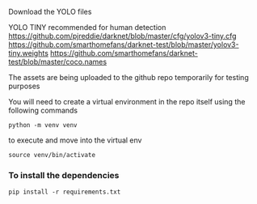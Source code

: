 
Download the YOLO files

YOLO TINY recommended for human detection 
https://github.com/pjreddie/darknet/blob/master/cfg/yolov3-tiny.cfg
https://github.com/smarthomefans/darknet-test/blob/master/yolov3-tiny.weights
https://github.com/smarthomefans/darknet-test/blob/master/coco.names

The assets are being uploaded to the github repo temporarily for testing purposes

You will need to create a virtual environment in the repo itself using the following commands

```python -m venv venv```

to execute and move into the virtual env

```source venv/bin/activate```


### To install the dependencies
```pip install -r requirements.txt```

